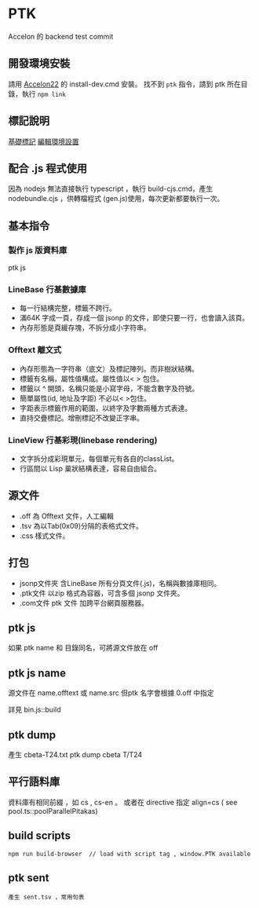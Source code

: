 # PTK
Accelon 的 backend test commit

## 開發環境安裝
請用 [Accelon22](https://github.com/accelon/accelon22) 的 install-dev.cmd 安裝。
找不到 `ptk`  指令，請到 ptk 所在目錄，執行 `npm link` 

## 標記說明
[基礎標記](basicofftag.md)  [編輯環境設置](emeditor.md)

## 配合 .js 程式使用
因為 nodejs 無法直接執行 typescript ，執行 build-cjs.cmd，產生 nodebundle.cjs ，供轉檔程式 (gen.js)使用，每次更新都要執行一次。

## 基本指令
### 製作 js 版資料庫
   ptk js

### LineBase 行基數據庫
* 每一行結構完整，標籤不跨行。
* 滿64K 字成一頁，存成一個 jsonp 的文件，即使只要一行，也會讀入該頁。
* 內存形態是頁緩存塊，不拆分成小字符串。

### Offtext 離文式
* 內存形態為一字符串（底文）及標記陣列。而非樹狀結構。
* 標籤有名稱，屬性值構成。屬性值以< > 包住。
* 標籤以 ^ 開頭，名稱只能是小寫字母，不能含數字及符號。
* 簡單屬性(id, 地址及字距) 不必以< >包住。
* 字距表示標籤作用的範圍，以終字及字數兩種方式表達。
* 直持交疊標記。增刪標記不改變正字串。

### LineView 行基彩現(linebase rendering)
* 文字拆分成彩現單元，每個單元有各自的classList。
* 行區間以 Lisp 巢狀結構表達，容易自由組合。

## 源文件
* .off 為 Offtext 文件，人工編輯
* .tsv 為以Tab(0x09)分隔的表格式文件。
* .css 樣式文件。

## 打包
* jsonp文件夾   含LineBase 所有分頁文件(.js)，名稱與數據庫相同。
* .ptk文件      以zip 格式為容器，可含多個 jsonp 文件夾。
* .com文件      ptk 文件 加跨平台網頁服務器。


## ptk js
   如果 ptk name 和 目錄同名，可將源文件放在 off

## ptk js name
   源文件在  name.offtext 或 name.src 
   但ptk 名字會根據 0.off 中指定

   詳見 bin.js::build

## ptk dump 

   產生 cbeta-T24.txt
   ptk dump cbeta T/T24    

## 平行語料庫

資料庫有相同前綴 ，如 cs , cs-en 。
或者在 directive 指定 align=cs  ( see pool.ts::poolParallelPitakas)

## build scripts

    npm run build-browser  // load with script tag , window.PTK available

## ptk sent

    產生 sent.tsv ，常用句表